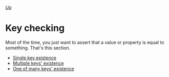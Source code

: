 [*Up*](../README.md)

# Key checking

Most of the time, you just want to assert that a value or property is equal to something. That's this section.

- [Single key existence](./single.md)
- [Multiple keys' existence](./all.md)
- [One of many keys' existence](./any.md)

